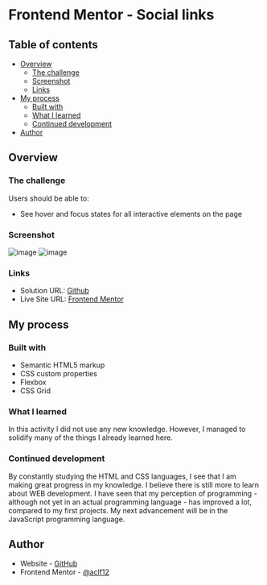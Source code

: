 # Frontend Mentor - Social links
 
## Table of contents

- [Overview](#overview)
  - [The challenge](#the-challenge)
  - [Screenshot](#screenshot)
  - [Links](#links)
- [My process](#my-process)
  - [Built with](#built-with)
  - [What I learned](#what-i-learned)
  - [Continued development](#continued-development)
- [Author](#author)


## Overview

### The challenge

Users should be able to:

- See hover and focus states for all interactive elements on the page

### Screenshot

![image](https://github.com/aclf12/social-links-profile-main/assets/43484517/ac84cd28-7ee1-4f88-9e85-5d99b465364c)
![image](https://github.com/aclf12/social-links-profile-main/assets/43484517/0f0a641c-1718-4de5-b0c4-53ca422fbe0b)

### Links

- Solution URL: [Github](https://github.com/aclf12/social-links-profile-main.git)
- Live Site URL: [Frontend Mentor](https://aclf12.github.io/social-links-profile-main/)

## My process

### Built with

- Semantic HTML5 markup
- CSS custom properties
- Flexbox
- CSS Grid


### What I learned

In this activity I did not use any new knowledge. However, I managed to solidify many of the things I already learned here.

### Continued development

By constantly studying the HTML and CSS languages, I see that I am making great progress in my knowledge. I believe there is still more to learn about WEB development. I have seen that my perception of programming - although not yet in an actual programming language - has improved a lot, compared to my first projects. My next advancement will be in the JavaScript programming language.

## Author

- Website - [GitHub]([https://www.your-site.com](https://github.com/aclf12))
- Frontend Mentor - [@aclf12](https://www.frontendmentor.io/profile/aclf12)
